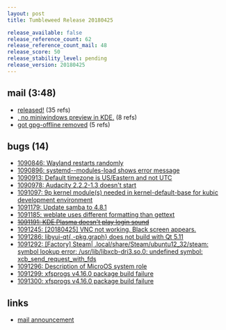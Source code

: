 ```yaml
---
layout: post
title: Tumbleweed Release 20180425

release_available: false
release_reference_count: 62
release_reference_count_mail: 48
release_score: 50
release_stability_level: pending
release_version: 20180425
---
```


## mail (3:48)

- [released!](https://lists.opensuse.org/opensuse-factory/2018-04/msg00820.html) (35 refs)
- [, no miniwindows preview in KDE.](https://lists.opensuse.org/opensuse-factory/2018-04/msg00878.html) (8 refs)
- [got gpg-offline removed](https://lists.opensuse.org/opensuse-factory/2018-04/msg00826.html) (5 refs)

## bugs (14)

<!--more-->

- [1090846: Wayland restarts randomly](https://bugzilla.opensuse.org/show_bug.cgi?id=1090846)
- [1090896: systemd--modules-load shows error message](https://bugzilla.opensuse.org/show_bug.cgi?id=1090896)
- [1090913: Default timezone is US/Eastern and not UTC](https://bugzilla.opensuse.org/show_bug.cgi?id=1090913)
- [1090978: Audacity 2.2.2-1.3 doesn't start](https://bugzilla.opensuse.org/show_bug.cgi?id=1090978)
- [1091097: 9p kernel module(s) needed in kernel-default-base for kubic development environment](https://bugzilla.opensuse.org/show_bug.cgi?id=1091097)
- [1091179: Update samba to 4.8.1](https://bugzilla.opensuse.org/show_bug.cgi?id=1091179)
- [1091185: weblate uses different formatting than gettext](https://bugzilla.opensuse.org/show_bug.cgi?id=1091185)
- ~~[1091191: KDE Plasma doesn't play login sound](https://bugzilla.opensuse.org/show_bug.cgi?id=1091191)~~
- [1091245: [20180425] VNC not working. Black screen appears.](https://bugzilla.opensuse.org/show_bug.cgi?id=1091245)
- [1091286: libyui-qt{,-pkg,graph} does not build with Qt 5.11](https://bugzilla.opensuse.org/show_bug.cgi?id=1091286)
- [1091292: [Factory] Steam| .local/share/Steam/ubuntu12_32/steam: symbol lookup error: /usr/lib/libxcb-dri3.so.0: undefined symbol: xcb_send_request_with_fds](https://bugzilla.opensuse.org/show_bug.cgi?id=1091292)
- [1091296: Description of MicroOS system role](https://bugzilla.opensuse.org/show_bug.cgi?id=1091296)
- [1091299: xfsprogs v4.16.0 package build failure](https://bugzilla.opensuse.org/show_bug.cgi?id=1091299)
- [1091300: xfsprogs v4.16.0 package build failure](https://bugzilla.opensuse.org/show_bug.cgi?id=1091300)



## links

- [mail announcement](https://lists.opensuse.org/opensuse-factory/2018-04/msg00816.html)
